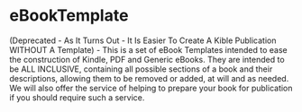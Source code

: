 # eBookTemplate
 (Deprecated - As It Turns Out - It Is Easier To Create A Kible Publication WITHOUT A Template) - This is a set of eBook Templates intended to ease the construction of Kindle, PDF and Generic eBooks. They are intended to be ALL INCLUSIVE, containing all possible sections of a book and their descriptions, allowing them to be removed or added, at will and as needed. We will also offer the service of helping to prepare your book for publication if you should require such a service.
